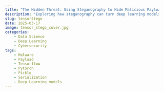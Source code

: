 ```yaml
---
title: "The Hidden Threat: Using Steganography to Hide Malicious Payloads in Deep Learning Models"
description: "Exploring how steganography can turn deep learning models into covert carriers of malicious code."
slug: tensorStego
date: 2025-03-17
image: tensor_stego_cover.jpg
categories:
    - Data Science
    - Deep Learning
    - Cybersecurity
tags:
    - Malware
    - Payload
    - Tensorflow
    - Pytorch
    - Pickle
    - Serialization
    - Deep Learning models
---
```


